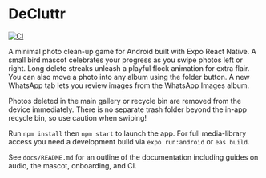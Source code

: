 # DeCluttr
[![CI](https://github.com/varunswarup0/DeCluttr/actions/workflows/test.yml/badge.svg)](https://github.com/varunswarup0/DeCluttr/actions/workflows/test.yml)

A minimal photo clean-up game for Android built with Expo React Native. A small bird mascot celebrates your progress as you swipe photos left or right. Long delete streaks unleash a playful flock animation for extra flair.
You can also move a photo into any album using the folder button.
A new WhatsApp tab lets you review images from the WhatsApp Images album.

Photos deleted in the main gallery or recycle bin are removed from the device
immediately. There is no separate trash folder beyond the in-app recycle bin,
so use caution when swiping!

Run `npm install` then `npm start` to launch the app. For full media-library access you need a development build via `expo run:android` or `eas build`.

See `docs/README.md` for an outline of the documentation including guides on audio, the mascot, onboarding, and CI.
